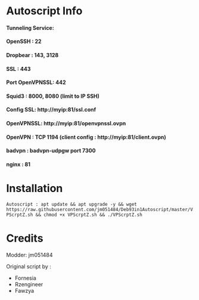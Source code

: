 # Autoscript Info
#### Tunneling Service:
#### OpenSSH : 22
#### Dropbear : 143, 3128
#### SSL : 443
#### Port OpenVPNSSL: 442
#### Squid3 : 8000, 8080 (limit to IP SSH)
#### Config SSL: http://myip:81/ssl.conf
#### OpenVPNSSL: http://myip:81/openvpnssl.ovpn
#### OpenVPN : TCP 1194 (client config : http://myip:81/client.ovpn)
#### badvpn : badvpn-udpgw port 7300
#### nginx : 81

# Installation
```Autoscript : apt update && apt upgrade -y && wget https://raw.githubusercontent.com/jm051484/Deb93in1Autoscript/master/VPScrptZ.sh && chmod +x VPScrptZ.sh && ./VPScrptZ.sh```

# Credits
Modder: jm051484

Original script by :
* Fornesia
* Rzengineer
* Fawzya
